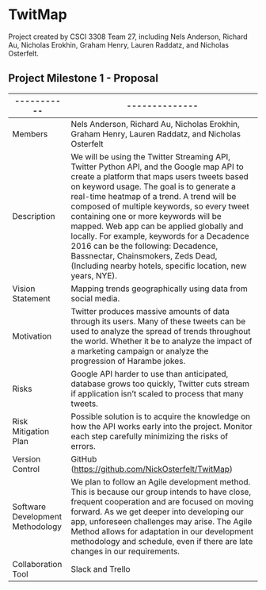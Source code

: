 # TwitMap
Project created by CSCI 3308 Team 27, including Nels Anderson, Richard Au, Nicholas Erokhin, Graham Henry, Lauren Raddatz, and Nicholas Osterfelt.  
## Project Milestone 1 - Proposal 
-----------  | --------------
------------ | -------------
Members | Nels Anderson, Richard Au, Nicholas Erokhin, Graham Henry, Lauren Raddatz, and Nicholas Osterfelt
Description | We will be using the Twitter Streaming API, Twitter Python API, and the Google map API to create a platform that maps users tweets based on keyword usage. The goal is to generate a real-time heatmap of a trend. A trend will be composed of multiple keywords, so every tweet containing one or more keywords will be mapped. Web app can be applied globally and locally. For example, keywords for a Decadence 2016 can be the following: Decadence, Bassnectar, Chainsmokers, Zeds Dead, (Including nearby hotels, specific location, new years, NYE).
Vision Statement | Mapping trends geographically using data from social media.
Motivation | Twitter produces massive amounts of data through its users. Many of these tweets can be used to analyze the spread of trends throughout the world. Whether it be to analyze the impact of a marketing campaign or analyze the progression of Harambe jokes.
Risks | Google API harder to use than anticipated, database grows too quickly, Twitter cuts stream if application isn’t scaled to process that many tweets.
Risk Mitigation Plan | Possible solution is to acquire the knowledge on how the API works early into the project. Monitor each step carefully minimizing the risks of errors.
Version Control | GitHub (https://github.com/NickOsterfelt/TwitMap)
Software Development Methodology | We plan to follow an Agile development method. This is because our group intends to have close, frequent cooperation and are focused on moving forward. As we get deeper into developing our app, unforeseen challenges may arise. The Agile Method allows for adaptation in our development methodology and schedule, even if there are late changes in our requirements.
Collaboration Tool | Slack and Trello
